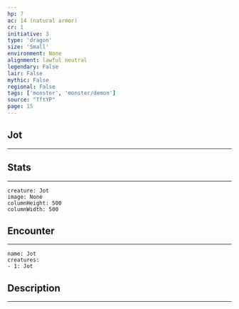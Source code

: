 ```yaml
---
hp: 7
ac: 14 (natural armor)
cr: 1
initiative: 3
type: 'dragon'    
size: 'Small'
environment: None
alignment: lawful neutral
legendary: False
lair: False
mythic: False
regional: False
tags: ['monster', 'monster/demon']
source: "TftYP"
page: 15
---
```


## Jot
---



## Stats
---

```statblock
creature: Jot
image: None
columnHeight: 500
columnWidth: 500
```

## Encounter
---

```encounter-table
name: Jot
creatures:
- 1: Jot
```

## Description
---




